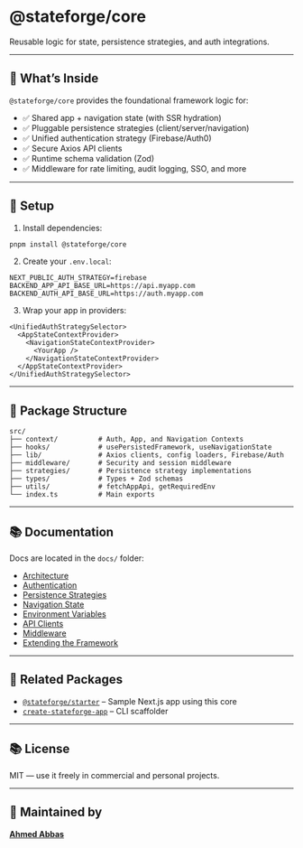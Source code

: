 # @stateforge/core

Reusable logic for state, persistence strategies, and auth integrations.

---

## 🧩 What’s Inside

`@stateforge/core` provides the foundational framework logic for:

- ✅ Shared app + navigation state (with SSR hydration)
- ✅ Pluggable persistence strategies (client/server/navigation)
- ✅ Unified authentication strategy (Firebase/Auth0)
- ✅ Secure Axios API clients
- ✅ Runtime schema validation (Zod)
- ✅ Middleware for rate limiting, audit logging, SSO, and more

---

## 🔧 Setup

1. Install dependencies:

```bash
pnpm install @stateforge/core
```

2. Create your `.env.local`:

```env
NEXT_PUBLIC_AUTH_STRATEGY=firebase
BACKEND_APP_API_BASE_URL=https://api.myapp.com
BACKEND_AUTH_API_BASE_URL=https://auth.myapp.com
```

3. Wrap your app in providers:

```tsx
<UnifiedAuthStrategySelector>
  <AppStateContextProvider>
    <NavigationStateContextProvider>
      <YourApp />
    </NavigationStateContextProvider>
  </AppStateContextProvider>
</UnifiedAuthStrategySelector>
```

---

## 📁 Package Structure

```
src/
├── context/          # Auth, App, and Navigation Contexts
├── hooks/            # usePersistedFramework, useNavigationState
├── lib/              # Axios clients, config loaders, Firebase/Auth
├── middleware/       # Security and session middleware
├── strategies/       # Persistence strategy implementations
├── types/            # Types + Zod schemas
├── utils/            # fetchAppApi, getRequiredEnv
└── index.ts          # Main exports
```

---

## 📚 Documentation

Docs are located in the `docs/` folder:

- [Architecture](./docs/architecture.md)
- [Authentication](./docs/auth.md)
- [Persistence Strategies](./docs/persistence.md)
- [Navigation State](./docs/navigation-state.md)
- [Environment Variables](./docs/environment.md)
- [API Clients](./docs/api-clients.md)
- [Middleware](./docs/middleware.md)
- [Extending the Framework](./docs/extending.md)

---

## 🔗 Related Packages

- [`@stateforge/starter`](https://github.com/your-org/stateforge/tree/main/packages/starter) – Sample Next.js app using this core
- [`create-stateforge-app`](https://github.com/your-org/stateforge/tree/main/packages/cli) – CLI scaffolder

---

## 📚 License

MIT — use it freely in commercial and personal projects.

---

## 🙌 Maintained by

**[Ahmed Abbas](https://github.com/ahmed-abbas-code)**